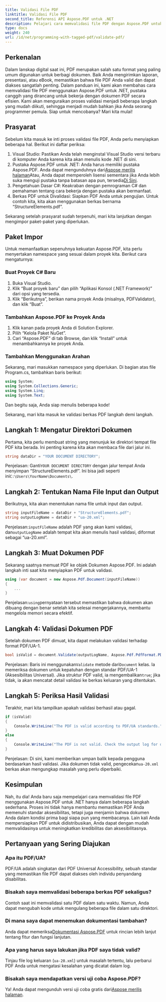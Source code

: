 ```yaml
---
title: Validasi File PDF
linktitle: Validasi File PDF
second_title: Referensi API Aspose.PDF untuk .NET
description: Pelajari cara memvalidasi file PDF dengan Aspose.PDF untuk .NET. Periksa kepatuhannya terhadap standar dan buat laporan validasi.
type: docs
weight: 240
url: /id/net/programming-with-tagged-pdf/validate-pdf/
---
```

## Perkenalan

Dalam lanskap digital saat ini, PDF merupakan salah satu format yang paling umum digunakan untuk berbagi dokumen. Baik Anda mengirimkan laporan, presentasi, atau eBook, memastikan bahwa file PDF Anda valid dan dapat diakses sangatlah penting. Dalam panduan ini, kami akan membahas cara memvalidasi file PDF menggunakan Aspose.PDF untuk .NET, pustaka canggih yang dirancang untuk bekerja dengan dokumen PDF secara efisien. Kami akan menguraikan proses validasi menjadi beberapa langkah yang mudah diikuti, sehingga menjadi mudah bahkan jika Anda seorang programmer pemula. Siap untuk mencobanya? Mari kita mulai!

## Prasyarat

Sebelum kita masuk ke inti proses validasi file PDF, Anda perlu menyiapkan beberapa hal. Berikut ini daftar periksa:

1. Visual Studio: Pastikan Anda telah menginstal Visual Studio versi terbaru di komputer Anda karena kita akan menulis kode .NET di sini.
2.  Pustaka Aspose.PDF untuk .NET: Anda harus memiliki pustaka Aspose.PDF. Anda dapat mengunduhnya dari[Aspose merilis halaman](https://releases.aspose.com/pdf/net/)Atau, Anda dapat memperoleh lisensi sementara jika Anda lebih suka menguji pustaka tanpa batasan apa pun, tersedia[Di Sini](https://purchase.aspose.com/temporary-license/).
3. Pengetahuan Dasar C#: Keakraban dengan pemrograman C# dan pemahaman tentang cara bekerja dengan pustaka akan bermanfaat.
4. Berkas PDF untuk Divalidasi: Siapkan PDF Anda untuk pengujian. Untuk contoh kita, kita akan menggunakan berkas bernama “StructureElements.pdf”.

Sekarang setelah prasyarat sudah terpenuhi, mari kita lanjutkan dengan mengimpor paket-paket yang diperlukan.

## Paket Impor

Untuk memanfaatkan sepenuhnya kekuatan Aspose.PDF, kita perlu menyertakan namespace yang sesuai dalam proyek kita. Berikut cara mengaturnya:

### Buat Proyek C# Baru

1. Buka Visual Studio.
2. Klik “Buat proyek baru” dan pilih “Aplikasi Konsol (.NET Framework)” dari opsi yang tersedia.
3. Klik “Berikutnya”, berikan nama proyek Anda (misalnya, PDFValidator), dan klik “Buat”.

### Tambahkan Aspose.PDF ke Proyek Anda

1. Klik kanan pada proyek Anda di Solution Explorer.
2. Pilih “Kelola Paket NuGet”.
3. Cari “Aspose.PDF” di tab Browse, dan klik “Install” untuk menambahkannya ke proyek Anda.

### Tambahkan Menggunakan Arahan

Sekarang, mari masukkan namespace yang diperlukan. Di bagian atas file Program.cs, tambahkan baris berikut:

```csharp
using System;
using System.Collections.Generic;
using System.Linq;
using System.Text;
```

Dan begitu saja, Anda siap menulis beberapa kode!

Sekarang, mari kita masuk ke validasi berkas PDF langkah demi langkah.

## Langkah 1: Mengatur Direktori Dokumen

Pertama, kita perlu membuat string yang menunjuk ke direktori tempat file PDF kita berada. Ini penting karena kita akan membaca file dari jalur ini.

```csharp
string dataDir = "YOUR DOCUMENT DIRECTORY";
```

 Penjelasan: Ganti`YOUR DOCUMENT DIRECTORY` dengan jalur tempat Anda menyimpan “StructureElements.pdf”. Ini bisa jadi seperti ini`C:\Users\YourName\Documents\`.

## Langkah 2: Tentukan Nama File Input dan Output

Berikutnya, kita akan menentukan nama file untuk input dan output. 

```csharp
string inputFileName = dataDir + "StructureElements.pdf";
string outputLogName = dataDir + "ua-20.xml";
```

 Penjelasan:`inputFileName` adalah PDF yang akan kami validasi, dan`outputLogName` adalah tempat kita akan menulis hasil validasi, diformat sebagai “ua-20.xml”.

## Langkah 3: Muat Dokumen PDF

Sekarang saatnya memuat PDF ke objek Dokumen Aspose.PDF. Ini adalah langkah inti saat kita menyiapkan PDF untuk validasi.

```csharp
using (var document = new Aspose.Pdf.Document(inputFileName))
{
    ...
}
```

 Penjelasan:`using`pernyataan tersebut memastikan bahwa dokumen akan dibuang dengan benar setelah kita selesai mengerjakannya, membantu mengelola memori secara efektif.

## Langkah 4: Validasi Dokumen PDF

Setelah dokumen PDF dimuat, kita dapat melakukan validasi terhadap format PDF/UA-1. 

```csharp
bool isValid = document.Validate(outputLogName, Aspose.Pdf.PdfFormat.PDF_UA_1);
```

 Penjelasan: Baris ini menggunakan`Validate` metode dari`Document` kelas. Ia memeriksa dokumen untuk kepatuhan dengan standar PDF/UA-1 (Aksesibilitas Universal). Jika struktur PDF valid, ia mengembalikan`true`; jika tidak, ia akan mencatat detail validasi ke berkas keluaran yang ditentukan.

## Langkah 5: Periksa Hasil Validasi

Terakhir, mari kita tampilkan apakah validasi berhasil atau gagal.

```csharp
if (isValid)
{
    Console.WriteLine("The PDF is valid according to PDF/UA standards.");
}
else
{
    Console.WriteLine("The PDF is not valid. Check the output log for details.");
}
```

 Penjelasan: Di sini, kami memberikan umpan balik kepada pengguna berdasarkan hasil validasi. Jika dokumen tidak valid, pengecekan`ua-20.xml` berkas akan mengungkap masalah yang perlu diperbaiki.

## Kesimpulan

Nah, itu dia! Anda baru saja mempelajari cara memvalidasi file PDF menggunakan Aspose.PDF untuk .NET hanya dalam beberapa langkah sederhana. Proses ini tidak hanya membantu memastikan PDF Anda memenuhi standar aksesibilitas, tetapi juga menjamin bahwa dokumen Anda dalam kondisi prima bagi siapa pun yang membacanya. Lain kali Anda mempersiapkan PDF untuk didistribusikan, Anda dapat dengan mudah memvalidasinya untuk meningkatkan kredibilitas dan aksesibilitasnya.

## Pertanyaan yang Sering Diajukan

### Apa itu PDF/UA?  
PDF/UA adalah singkatan dari PDF Universal Accessibility, sebuah standar yang memastikan file PDF dapat diakses oleh individu penyandang disabilitas.

### Bisakah saya memvalidasi beberapa berkas PDF sekaligus?  
Contoh saat ini memvalidasi satu PDF dalam satu waktu. Namun, Anda dapat mengubah kode untuk mengulang beberapa file dalam satu direktori.

### Di mana saya dapat menemukan dokumentasi tambahan?  
 Anda dapat memeriksa[Dokumentasi Aspose.PDF](https://reference.aspose.com/pdf/net/) untuk rincian lebih lanjut tentang fitur dan fungsi lanjutan.

### Apa yang harus saya lakukan jika PDF saya tidak valid?  
Tinjau file log keluaran (`ua-20.xml`) untuk masalah tertentu, lalu perbarui PDF Anda untuk mengatasi kesalahan yang dicatat dalam log.

### Bisakah saya mendapatkan versi uji coba Aspose.PDF?  
 Ya! Anda dapat mengunduh versi uji coba gratis dari[Aspose merilis halaman](https://releases.aspose.com/).